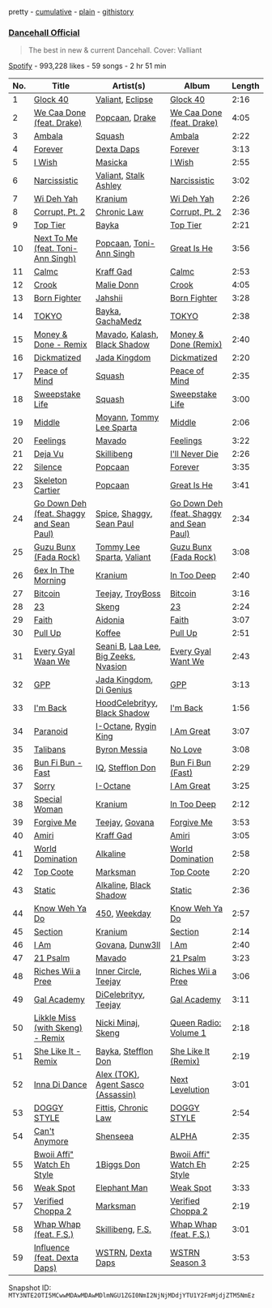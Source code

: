 pretty - [cumulative](/playlists/cumulative/37i9dQZF1DXan38dNVDdl4.md) - [plain](/playlists/plain/37i9dQZF1DXan38dNVDdl4) - [githistory](https://github.githistory.xyz/mackorone/spotify-playlist-archive/blob/main/playlists/plain/37i9dQZF1DXan38dNVDdl4)

### [Dancehall Official](https://open.spotify.com/playlist/37i9dQZF1DXan38dNVDdl4)

> The best in new & current Dancehall\. Cover: Valliant

[Spotify](https://open.spotify.com/user/spotify) - 993,228 likes - 59 songs - 2 hr 51 min

| No. | Title | Artist(s) | Album | Length |
|---|---|---|---|---|
| 1 | [Glock 40](https://open.spotify.com/track/5gbt4T7oUtLs2nkDfN0XvZ) | [Valiant](https://open.spotify.com/artist/7dvG18F378r7HRxmiHn3ti), [Eclipse](https://open.spotify.com/artist/73UvMKMCMeorzSkeBi7PIM) | [Glock 40](https://open.spotify.com/album/7y62e7mFSyul2nTJE1swm7) | 2:16 |
| 2 | [We Caa Done \(feat\. Drake\)](https://open.spotify.com/track/6rb3wFQ66EWR7DcPG0oEE1) | [Popcaan](https://open.spotify.com/artist/62DmErcU7dqZbJaDqwsqzR), [Drake](https://open.spotify.com/artist/3TVXtAsR1Inumwj472S9r4) | [We Caa Done \(feat\. Drake\)](https://open.spotify.com/album/4yJNcgX3otzDbMMyrdJBN5) | 4:05 |
| 3 | [Ambala](https://open.spotify.com/track/35k0jeXz6vwKCasj2cRkSE) | [Squash](https://open.spotify.com/artist/1HXkVBU6RwIxxN6xuI6b00) | [Ambala](https://open.spotify.com/album/1l3bAkcbIMJW966ddTxnJm) | 2:22 |
| 4 | [Forever](https://open.spotify.com/track/4Lv6Jh52ZV2T7Zfr9KMsul) | [Dexta Daps](https://open.spotify.com/artist/28UDeKu2FPrU0T7dpUiSGY) | [Forever](https://open.spotify.com/album/1m3dE5IrOZoMhYrPPtdhWn) | 3:13 |
| 5 | [I Wish](https://open.spotify.com/track/0eFqA7YetI2Wp95GgdJbiK) | [Masicka](https://open.spotify.com/artist/2Gzy8TYJ5xrEMDyUjZuDsK) | [I Wish](https://open.spotify.com/album/1OMDWu1SbiOvYA7idzWm2h) | 2:55 |
| 6 | [Narcissistic](https://open.spotify.com/track/62gv0hzbDQGDD9fy8AHTtb) | [Valiant](https://open.spotify.com/artist/7dvG18F378r7HRxmiHn3ti), [Stalk Ashley](https://open.spotify.com/artist/6VCt6Dh7TaZF330ZFeNHv5) | [Narcissistic](https://open.spotify.com/album/6usBUly1OQm06qf4jY4FEz) | 3:02 |
| 7 | [Wi Deh Yah](https://open.spotify.com/track/6EnfbMj5Ui3jkIw8CDaYIW) | [Kranium](https://open.spotify.com/artist/1LKo6ZA3RNvKtLa6zDu32S) | [Wi Deh Yah](https://open.spotify.com/album/6VS3rD5JvrO6d7L9v1G7W1) | 2:26 |
| 8 | [Corrupt, Pt\. 2](https://open.spotify.com/track/7zTa7Ba7lV0DOya0xTj5Uf) | [Chronic Law](https://open.spotify.com/artist/6eUNLMBYdLEO6OgYqhzQCL) | [Corrupt, Pt\. 2](https://open.spotify.com/album/6xqICcPQrRijWbnfWNTc3r) | 2:36 |
| 9 | [Top Tier](https://open.spotify.com/track/57RxPPRCpdFkx1q6pNn0Hd) | [Bayka](https://open.spotify.com/artist/7pRxYXACpWZf1i7Chd8Sk2) | [Top Tier](https://open.spotify.com/album/5RQDN8PlDQELozxIeUKVXC) | 2:21 |
| 10 | [Next To Me \(feat\. Toni\-Ann Singh\)](https://open.spotify.com/track/18okB3tFyUOaQLWFoBOC1H) | [Popcaan](https://open.spotify.com/artist/62DmErcU7dqZbJaDqwsqzR), [Toni\-Ann Singh](https://open.spotify.com/artist/1bZCIM9oJAMPOTxFTtPXvJ) | [Great Is He](https://open.spotify.com/album/5DVnzAiFpPirUnh3QPv1ZR) | 3:56 |
| 11 | [Calmc](https://open.spotify.com/track/4qRTXseVumpZKty0AGH1o5) | [Kraff Gad](https://open.spotify.com/artist/4ULg9wVZKb01ORw7AIZBDR) | [Calmc](https://open.spotify.com/album/2VqdB8PN5Fm5JEfHlTee4X) | 2:53 |
| 12 | [Crook](https://open.spotify.com/track/5mXpQWrAZoPVgp4cV0Avh0) | [Malie Donn](https://open.spotify.com/artist/0sP79Bq6zJj6EskteStNBW) | [Crook](https://open.spotify.com/album/42swaElolib5BwSAtaZYQl) | 4:05 |
| 13 | [Born Fighter](https://open.spotify.com/track/1Bxl4Z0pv1gIDLgvxOy4tB) | [Jahshii](https://open.spotify.com/artist/4pP4fxW65oev1NdRd2Fbn7) | [Born Fighter](https://open.spotify.com/album/4lj5UoUo0wkvwXO8rKRxhc) | 3:28 |
| 14 | [TOKYO](https://open.spotify.com/track/7dfs1SOSa7WzEeTC5HNS7P) | [Bayka](https://open.spotify.com/artist/7pRxYXACpWZf1i7Chd8Sk2), [GachaMedz](https://open.spotify.com/artist/2jCgmxebeIXRDVH49DMHm2) | [TOKYO](https://open.spotify.com/album/2iVF7QXXbh7M1AdLmkAvv4) | 2:38 |
| 15 | [Money & Done \- Remix](https://open.spotify.com/track/488Uem9ellPhXvA8XfBhty) | [Mavado](https://open.spotify.com/artist/0eezS9KmhdjGN436RdTIXu), [Kalash](https://open.spotify.com/artist/3J7r4VsNmuWixU0nXvyPd8), [Black Shadow](https://open.spotify.com/artist/2p9Ir76xCg114T9P67Hk1z) | [Money & Done \(Remix\)](https://open.spotify.com/album/4YX0QGF4fbGoxDAjBLtueO) | 2:40 |
| 16 | [Dickmatized](https://open.spotify.com/track/2dSbH1DD8CEqHqyS1Ey0bd) | [Jada Kingdom](https://open.spotify.com/artist/2FgooFaZzZy6PUyJImk0kG) | [Dickmatized](https://open.spotify.com/album/79gp57yPl6DStAtpdX08KQ) | 2:20 |
| 17 | [Peace of Mind](https://open.spotify.com/track/1MosK3moAfGVRiAGum2Ngf) | [Squash](https://open.spotify.com/artist/1HXkVBU6RwIxxN6xuI6b00) | [Peace of Mind](https://open.spotify.com/album/4A17sw812lXIlFlmavhK37) | 2:35 |
| 18 | [Sweepstake Life](https://open.spotify.com/track/58NHF2OvW3GG6YPaeJxKHh) | [Squash](https://open.spotify.com/artist/1HXkVBU6RwIxxN6xuI6b00) | [Sweepstake Life](https://open.spotify.com/album/5CgSQKBs32x5ZTOgc7uYSn) | 3:00 |
| 19 | [Middle](https://open.spotify.com/track/171oqBowIpiDoow5uGqgg0) | [Moyann](https://open.spotify.com/artist/5XV9d7Ee7IuJrday4LIpKc), [Tommy Lee Sparta](https://open.spotify.com/artist/2yHxc12dEUiLXNeqUadxBh) | [Middle](https://open.spotify.com/album/0NlJ1pz17KDONwsqbubpTz) | 2:06 |
| 20 | [Feelings](https://open.spotify.com/track/2KzIR1FI5GLsF5UK2HF73L) | [Mavado](https://open.spotify.com/artist/0eezS9KmhdjGN436RdTIXu) | [Feelings](https://open.spotify.com/album/2pW2gzJ33UZYvkBurZaF1r) | 3:22 |
| 21 | [Deja Vu](https://open.spotify.com/track/3iSr9hJ5Ho56LhKXILErsJ) | [Skillibeng](https://open.spotify.com/artist/5FkUhnHQ0KC63549LHHtst) | [I'll Never Die](https://open.spotify.com/album/6ZDK2wcGJqmfk3hrP3ZHXu) | 2:26 |
| 22 | [Silence](https://open.spotify.com/track/5Ea6VaQFplATEu2biAQdlB) | [Popcaan](https://open.spotify.com/artist/62DmErcU7dqZbJaDqwsqzR) | [Forever](https://open.spotify.com/album/0xAUnt43o2FfxIpVFusIOq) | 3:35 |
| 23 | [Skeleton Cartier](https://open.spotify.com/track/7vRm8Bzniw9mtHoFtnoxB0) | [Popcaan](https://open.spotify.com/artist/62DmErcU7dqZbJaDqwsqzR) | [Great Is He](https://open.spotify.com/album/5DVnzAiFpPirUnh3QPv1ZR) | 3:41 |
| 24 | [Go Down Deh \(feat\. Shaggy and Sean Paul\)](https://open.spotify.com/track/0VzBKgimNRMauaqzT2rEnS) | [Spice](https://open.spotify.com/artist/0wEvWMQRqaXcgnrZv6KtyL), [Shaggy](https://open.spotify.com/artist/5EvFsr3kj42KNv97ZEnqij), [Sean Paul](https://open.spotify.com/artist/3Isy6kedDrgPYoTS1dazA9) | [Go Down Deh \(feat\. Shaggy and Sean Paul\)](https://open.spotify.com/album/7LtfkzsGno2TsHLCkEa8BD) | 2:34 |
| 25 | [Guzu Bunx \(Fada Rock\)](https://open.spotify.com/track/0aypZqcK5pDscPH5SyOTbw) | [Tommy Lee Sparta](https://open.spotify.com/artist/2yHxc12dEUiLXNeqUadxBh), [Valiant](https://open.spotify.com/artist/7dvG18F378r7HRxmiHn3ti) | [Guzu Bunx \(Fada Rock\)](https://open.spotify.com/album/3BkkaOV017yFknzAZzQ8By) | 3:08 |
| 26 | [6ex In The Morning](https://open.spotify.com/track/1nwNvEXXoKKmJCpQDtXdkC) | [Kranium](https://open.spotify.com/artist/1LKo6ZA3RNvKtLa6zDu32S) | [In Too Deep](https://open.spotify.com/album/7ufExXnZlCqVXCNXdJPHjy) | 2:40 |
| 27 | [Bitcoin](https://open.spotify.com/track/6wximh7UUXaridTcdnGzNo) | [Teejay](https://open.spotify.com/artist/30hElzuHCZ1qzCl364SHma), [TroyBoss](https://open.spotify.com/artist/2mjMr4WZPRQHSJSBtAUyfr) | [Bitcoin](https://open.spotify.com/album/2Xfm6HJSoCwVmeTcJHIQQp) | 3:16 |
| 28 | [23](https://open.spotify.com/track/6OhkL5aQSgWJvK8LaF1Tp9) | [Skeng](https://open.spotify.com/artist/4SGo67MJz6DdsjzaRZ4OD7) | [23](https://open.spotify.com/album/5Zg5KiHgz1YoToU23hTpsZ) | 2:24 |
| 29 | [Faith](https://open.spotify.com/track/4mi15dxptB29V7pP7syITW) | [Aidonia](https://open.spotify.com/artist/5mYWkDD4b1eM4ZjFq5axxs) | [Faith](https://open.spotify.com/album/1J4qgzKzD6OWx4QVbpdA08) | 3:07 |
| 30 | [Pull Up](https://open.spotify.com/track/7aBRoWtp9jsZFxwml1LfeG) | [Koffee](https://open.spotify.com/artist/1gWjcmBsveEYMxOZ0VRi32) | [Pull Up](https://open.spotify.com/album/4VJW8nI0MAKqIGq4DGN1vq) | 2:51 |
| 31 | [Every Gyal Waan We](https://open.spotify.com/track/7wcHrLyVTB0YhwqzRiRn8I) | [Seani B](https://open.spotify.com/artist/0nW8DajPBNxyBUHVO0IJkd), [Laa Lee](https://open.spotify.com/artist/4cb3HigJCNGP3rcRhVbYwS), [Big Zeeks](https://open.spotify.com/artist/1Vu6ENs1kZxIXu3AVsPfxz), [Nvasion](https://open.spotify.com/artist/0tuX4VZI7Gt2sENV7FGiTy) | [Every Gyal Want We](https://open.spotify.com/album/4KpYEYoNTXAlqGhFWbrw55) | 2:43 |
| 32 | [GPP](https://open.spotify.com/track/3rnMusaZSGqhvWJG63Li55) | [Jada Kingdom](https://open.spotify.com/artist/2FgooFaZzZy6PUyJImk0kG), [Di Genius](https://open.spotify.com/artist/08erObvNX7rs7d4pbuaRCQ) | [GPP](https://open.spotify.com/album/05JFI9UgHFBD6gvanViaTW) | 3:13 |
| 33 | [I'm Back](https://open.spotify.com/track/71tutqZpWTDmQcdPnYNGcJ) | [HoodCelebrityy](https://open.spotify.com/artist/5t6cgFa6vbJbNuxUTgT1L9), [Black Shadow](https://open.spotify.com/artist/2p9Ir76xCg114T9P67Hk1z) | [I'm Back](https://open.spotify.com/album/4oSTRCHAO3oARVtqhghcve) | 1:56 |
| 34 | [Paranoid](https://open.spotify.com/track/2CzOkRsKah0qNRsAMiSD0p) | [I\-Octane](https://open.spotify.com/artist/2T5FHRvBN0LYvlvDoU89dS), [Rygin King](https://open.spotify.com/artist/0IHg6uUuIes2nxFoT0otpr) | [I Am Great](https://open.spotify.com/album/4mrDtR4iMb2dxD1YfY0ttz) | 3:07 |
| 35 | [Talibans](https://open.spotify.com/track/0in4JBEFmQVtyNJCN9UeXU) | [Byron Messia](https://open.spotify.com/artist/3IDfJpj4YVkaBl7Dd52Pxv) | [No Love](https://open.spotify.com/album/2AR2cNQcrYLK8vAxTZe8ai) | 3:08 |
| 36 | [Bun Fi Bun \- Fast](https://open.spotify.com/track/4ZpTLINWb1RLoHluCLwkeT) | [IQ](https://open.spotify.com/artist/10jSImvLGufcMdETaNGvsv), [Stefflon Don](https://open.spotify.com/artist/2ExGrw6XpbtUAJHTLtUXUD) | [Bun Fi Bun \(Fast\)](https://open.spotify.com/album/322pCqxSFt8u8938IUrFC3) | 2:29 |
| 37 | [Sorry](https://open.spotify.com/track/3M9SdslKjGgu18LtRPiCBA) | [I\-Octane](https://open.spotify.com/artist/2T5FHRvBN0LYvlvDoU89dS) | [I Am Great](https://open.spotify.com/album/4mrDtR4iMb2dxD1YfY0ttz) | 3:25 |
| 38 | [Special Woman](https://open.spotify.com/track/0aW63QiKA3N3Bu0hfJvlbH) | [Kranium](https://open.spotify.com/artist/1LKo6ZA3RNvKtLa6zDu32S) | [In Too Deep](https://open.spotify.com/album/7ufExXnZlCqVXCNXdJPHjy) | 2:12 |
| 39 | [Forgive Me](https://open.spotify.com/track/6KDUXVgS7Fifk8NsBT7i9S) | [Teejay](https://open.spotify.com/artist/30hElzuHCZ1qzCl364SHma), [Govana](https://open.spotify.com/artist/5Xi3NfsVBIEbaWVUfBTy39) | [Forgive Me](https://open.spotify.com/album/3420tn1FpPedT6tGRhe01X) | 3:53 |
| 40 | [Amiri](https://open.spotify.com/track/5FCxUX1NdOzWtCcCoq5o17) | [Kraff Gad](https://open.spotify.com/artist/4ULg9wVZKb01ORw7AIZBDR) | [Amiri](https://open.spotify.com/album/0EYBN4HaEk22NhzIWcR9ev) | 3:05 |
| 41 | [World Domination](https://open.spotify.com/track/6Qf8dbx2sDj0yusY6uJ2lF) | [Alkaline](https://open.spotify.com/artist/2LIAgeQ5NZurwixfoG3CWZ) | [World Domination](https://open.spotify.com/album/1mUvZQXcmX7WuNUePvhDUF) | 2:58 |
| 42 | [Top Coote](https://open.spotify.com/track/1fz7vkm6VbYlznJdTc9JOX) | [Marksman](https://open.spotify.com/artist/6L4nSgGW6OpNPqa83i2jDR) | [Top Coote](https://open.spotify.com/album/7wLLQ7fRiHGEaiYNYrtoPw) | 2:20 |
| 43 | [Static](https://open.spotify.com/track/30OaDvU7L0CjE4amrbRNi9) | [Alkaline](https://open.spotify.com/artist/2LIAgeQ5NZurwixfoG3CWZ), [Black Shadow](https://open.spotify.com/artist/2p9Ir76xCg114T9P67Hk1z) | [Static](https://open.spotify.com/album/7r54RUpeMgdMbDh9YPVc0O) | 2:36 |
| 44 | [Know Weh Ya Do](https://open.spotify.com/track/4Vt1uT3bxlEoMoZ1BDdQWA) | [450](https://open.spotify.com/artist/2v6V75NbousiJwy2HV44VL), [Weekday](https://open.spotify.com/artist/2ZoRuY63B7fzl9HaKjlWoF) | [Know Weh Ya Do](https://open.spotify.com/album/0GFq5vA7xwEDqyiJWprBQz) | 2:57 |
| 45 | [Section](https://open.spotify.com/track/2R6wZFWXBF2rRIbvQirzjP) | [Kranium](https://open.spotify.com/artist/1LKo6ZA3RNvKtLa6zDu32S) | [Section](https://open.spotify.com/album/51ygRTQJLBz3v6EDqvsL6K) | 2:14 |
| 46 | [I Am](https://open.spotify.com/track/2XPIIi8TnoZMMzBE5RNOAm) | [Govana](https://open.spotify.com/artist/5Xi3NfsVBIEbaWVUfBTy39), [Dunw3ll](https://open.spotify.com/artist/0GXid8LlvA2twALSqLKYQ0) | [I Am](https://open.spotify.com/album/3yG8BUXM4bnQ8pH3KgHS2G) | 2:40 |
| 47 | [21 Psalm](https://open.spotify.com/track/5omLQJya4umViap9GwViw8) | [Mavado](https://open.spotify.com/artist/0eezS9KmhdjGN436RdTIXu) | [21 Psalm](https://open.spotify.com/album/0J3Ilvx9rIi0aHvgmiIy31) | 3:23 |
| 48 | [Riches Wii a Pree](https://open.spotify.com/track/70sylDX7oTLfSyqPepXnn4) | [Inner Circle](https://open.spotify.com/artist/5os0Ltvz8Q8BvXOPOd1frx), [Teejay](https://open.spotify.com/artist/30hElzuHCZ1qzCl364SHma) | [Riches Wii a Pree](https://open.spotify.com/album/25IgvW1IMpamtzY5ID4dhD) | 3:06 |
| 49 | [Gal Academy](https://open.spotify.com/track/4ae1MztEbIn1ZDGnTmYD5P) | [DiCelebrityy](https://open.spotify.com/artist/5VEEIed5Y6YYoYN8c5pLzg), [Teejay](https://open.spotify.com/artist/30hElzuHCZ1qzCl364SHma) | [Gal Academy](https://open.spotify.com/album/6E0I4vxf0BmX4YQqthzpp6) | 3:11 |
| 50 | [Likkle Miss \(with Skeng\) \- Remix](https://open.spotify.com/track/2VdsU2IJdx3i1aCsbyMlm6) | [Nicki Minaj](https://open.spotify.com/artist/0hCNtLu0JehylgoiP8L4Gh), [Skeng](https://open.spotify.com/artist/4SGo67MJz6DdsjzaRZ4OD7) | [Queen Radio: Volume 1](https://open.spotify.com/album/30jNbSUWscm8OXxOMPk1L6) | 2:18 |
| 51 | [She Like It \- Remix](https://open.spotify.com/track/1yCjvhIGFqctLZ6JflOH9n) | [Bayka](https://open.spotify.com/artist/7pRxYXACpWZf1i7Chd8Sk2), [Stefflon Don](https://open.spotify.com/artist/2ExGrw6XpbtUAJHTLtUXUD) | [She Like It \(Remix\)](https://open.spotify.com/album/6hVZ2HnEngQycSLXY1Ljgn) | 2:19 |
| 52 | [Inna Di Dance](https://open.spotify.com/track/5SV18zUjAFqEtl6B5LY3Xf) | [Alex \(TOK\)](https://open.spotify.com/artist/3hTRyxaN0zihxgQ6dJei9r), [Agent Sasco \(Assassin\)](https://open.spotify.com/artist/0CiLVKp7LJTm0c8jdUmQNy) | [Next Levelution](https://open.spotify.com/album/52bXKKh7PziML9AP8elipt) | 3:01 |
| 53 | [DOGGY STYLE](https://open.spotify.com/track/7sGPyceH2EdIzW5vDqtGYU) | [Fittis](https://open.spotify.com/artist/65ckf44h6fvV1qbuo2RvjZ), [Chronic Law](https://open.spotify.com/artist/3zorWCDx017sz4UYP2fC9w) | [DOGGY STYLE](https://open.spotify.com/album/6x3KI2Z8vWrzoyBh5dNFeZ) | 2:54 |
| 54 | [Can't Anymore](https://open.spotify.com/track/6zrZ7mVcznNd2Q6qB0iBrq) | [Shenseea](https://open.spotify.com/artist/1OFOShsIbhy1l5x73yuVyB) | [ALPHA](https://open.spotify.com/album/2UA2lqBPIhOFnvHszOVIaq) | 2:35 |
| 55 | [Bwoii Affi" Watch Eh Style](https://open.spotify.com/track/15ycokwnZsMhDyORHASWBX) | [1Biggs Don](https://open.spotify.com/artist/6NuqWCp8VQhokoHpiUY1mS) | [Bwoii Affi" Watch Eh Style](https://open.spotify.com/album/27oCbeiS8ucXWePBqoXxor) | 2:25 |
| 56 | [Weak Spot](https://open.spotify.com/track/0G7OH0l8A8qipYKUh4KsSJ) | [Elephant Man](https://open.spotify.com/artist/6NOvBZrkd83MSD51xkq4on) | [Weak Spot](https://open.spotify.com/album/6S6hs9wcy2hxJwkmQdKLwO) | 3:33 |
| 57 | [Verified Choppa 2](https://open.spotify.com/track/3YQ5NYk2legzeloibRyXn1) | [Marksman](https://open.spotify.com/artist/6L4nSgGW6OpNPqa83i2jDR) | [Verified Choppa 2](https://open.spotify.com/album/0TXxumJZg93RO1JKZHDCtm) | 2:19 |
| 58 | [Whap Whap \(feat\. F.S.\)](https://open.spotify.com/track/47MwPx7nbFUD5IGVhL38Zr) | [Skillibeng](https://open.spotify.com/artist/5FkUhnHQ0KC63549LHHtst), [F.S.](https://open.spotify.com/artist/0KR0MgITEQAm0sLRrcuExN) | [Whap Whap \(feat\. F.S.\)](https://open.spotify.com/album/1NR77oknzl4KJylIBuhvvu) | 3:01 |
| 59 | [Influence \(feat\. Dexta Daps\)](https://open.spotify.com/track/6QC19cMrtbLNrZMH2bVl7w) | [WSTRN](https://open.spotify.com/artist/5nSAh3wlH7VaqpnkiMjzDs), [Dexta Daps](https://open.spotify.com/artist/28UDeKu2FPrU0T7dpUiSGY) | [WSTRN Season 3](https://open.spotify.com/album/7stgMji7x8jvLjibOwngE7) | 3:53 |

Snapshot ID: `MTY3NTE2OTI5MCwwMDAwMDAwMDlmNGU1ZGI0NmI2NjNjMDdjYTU1Y2FmMjdjZTM5NmEz`
